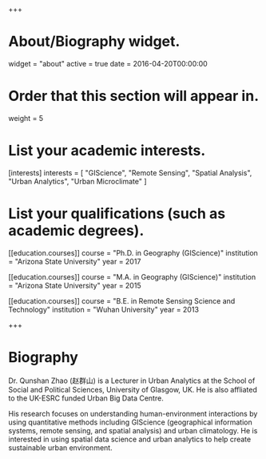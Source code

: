 +++
# About/Biography widget.
widget = "about"
active = true
date = 2016-04-20T00:00:00

# Order that this section will appear in.
weight = 5

# List your academic interests.
[interests]
  interests = [
    "GIScience",
    "Remote Sensing",
    "Spatial Analysis",
    "Urban Analytics",
    "Urban Microclimate"
  ]

# List your qualifications (such as academic degrees).
[[education.courses]]
  course = "Ph.D. in Geography (GIScience)"
  institution = "Arizona State University"
  year = 2017

[[education.courses]]
  course = "M.A. in Geography (GIScience)"
  institution = "Arizona State University"
  year = 2015

[[education.courses]]
  course = "B.E. in Remote Sensing Science and Technology"
  institution = "Wuhan University"
  year = 2013
 
+++

# Biography

Dr. Qunshan Zhao (赵群山) is a Lecturer in Urban Analytics at the School of Social and Political Sciences, University of Glasgow, UK. He is also affliated to the UK-ESRC funded Urban Big Data Centre. 

His research focuses on understanding human-environment interactions by using quantitative methods including GIScience (geographical information systems, remote sensing, and spatial analysis) and urban climatology. He is interested in using spatial data science and urban analytics to help create sustainable urban environment.
